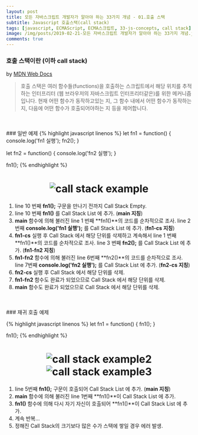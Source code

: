 ```yaml
---
layout: post
title: 모든 자바스크립트 개발자가 알아야 하는 33가지 개념 - 01.호출 스택
subtitle: Javascript 호출스택(call stack)
tags: [javascript, ECMAScript, ECMA스크립트, 33-js-concepts, call stack]
image: /img/posts/2019-02-21-모든 자바스크립트 개발자가 알아야 하는 33가지 개념.jpg
comments: true
---
```


### 호출 스택이란 (이하 call stack)
by [MDN Web Docs](https://developer.mozilla.org/ko/docs/Glossary/Call_stack)

>호출 스택은 여러 함수들(functions)을 호출하는 스크립트에서 해당 위치를 추적하는 인터프리터 (웹 브라우저의 자바스크립트 인터프리터같은)를 위한 메커니즘입니다. 현재 어떤 함수가 동작하고있는 지, 그 함수 내에서 어떤 함수가 동작하는 지, 다음에 어떤 함수가 호출되어야하는 지 등을 제어합니다.

<br />
<br />
### 일반 예제
{% highlight javascript linenos %}
let fn1 = function() {
  console.log('fn1 실행');
  fn2();
}

let fn2 = function() {
  console.log('fn2 실행');
}

fn1();
{% endhighlight %}


<h1 align="center">
  <img src="https://seniya.github.io/img/posts/2019-02-21-33-js-concepts-01-call-stack.jpg" alt="call stack example">
</h1>


1. line 10 번째 **fn1();** 구문을 만나기 전까지 Call Stack Empty.
1. line 10 번째 **fn1()** 를 Call Stack List 에 추가. (**main 지칭**)
1. **main** 함수에 의해 불러진 line 1 번째 **fn1()**의 코드를 순차적으로 조사. line 2 번째 **console.log('fn1 실행');** 를 Call Stack List 에 추가. (**fn1-cs 지칭**)
1. **fn1-cs** 실행 후 Call Stack 에서 해당 단위를 삭제하고 계속해서 line 1 번째 **fn1()**의 코드를 순차적으로 조사. line 3 번째 **fn2();** 를 Call Stack List 에 추가. (**fn1-fn2 지칭**)
1. **fn1-fn2** 함수에 의해 불러진 line 6번째 **fn2()**의 코드를 순차적으로 조사. line 7번째 **console.log('fn2 실행');** 를 Call Stack List 에 추가. (**fn2-cs 지칭**)
1. **fn2-cs** 실행 후 Call Stack 에서 해당 단위를 삭제.
1. **fn1-fn2** 함수도 완료가 되었으므로 Call Stack 에서 해당 단위를 삭제.
1. **main** 함수도 완료가 되었으므로 Call Stack 에서 해당 단위를 삭제.  


<br />
<br />
### 재귀 호출 예제

{% highlight javascript linenos %}
let fn1 = function() {
  fn1();
}

fn1();
{% endhighlight %}

<h1 align="center">
  <img src="https://seniya.github.io/img/posts/2019-02-21-33-js-concepts-01-call-stack2.jpg" alt="call stack example2">
  <img src="https://seniya.github.io/img/posts/2019-02-21-33-js-concepts-01-call-stack3.jpg" alt="call stack example3">
</h1>

1. line 5번째 **fn1();** 구문이 호출되어 Call Stack List 에 추가. (**main 지칭**)
1. **main** 함수에 의해 불러진 line 1번째 **fn1()**이 Call Stack List 에 추가.
1. **fn1()** 함수에 의해 다시 자기 자신이 호출되어 **fn1()**이 Call Stack List 에 추가.
1. 계속 반복...
1. 정해진 Call Stack의 크기보다 많은 수가 스택에 쌓일 경우 에러 발생.




